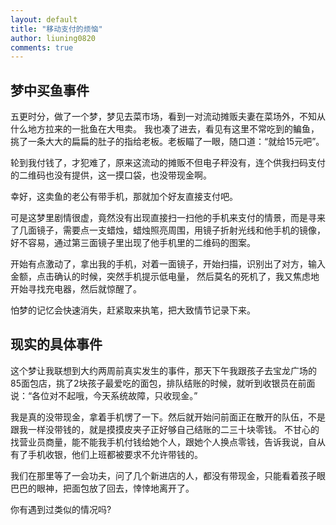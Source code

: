 ```yaml
---
layout: default
title: "移动支付的烦恼"
author: liuning0820
comments: true
---
```


## 梦中买鱼事件

五更时分，做了一个梦，梦见去菜市场，看到一对流动摊贩夫妻在菜场外，不知从什么地方拉来的一批鱼在大甩卖。
我也凑了进去，看见有这里不常吃到的鳊鱼，挑了一条大大的扁扁的肚子的指给老板。老板瞄了一眼，随口道：“就给15元吧”。

轮到我付钱了，才犯难了，原来这流动的摊贩不但电子秤没有，连个供我扫码支付的二维码也没有提供，这一摸口袋，也没带现金啊。

幸好，这卖鱼的老公有带手机，那就加个好友直接支付吧。

可是这梦里剧情很虚，竟然没有出现直接扫一扫他的手机来支付的情景，而是寻来了几面镜子，需要点一支蜡烛，蜡烛照亮周围，用镜子折射光线和他手机的镜像，好不容易，通过第三面镜子里出现了他手机里的二维码的图案。

开始有点激动了，拿出我的手机，对着一面镜子，开始扫描，识别出了对方，输入金额，点击确认的时候，突然手机提示低电量，
然后莫名的死机了，我又焦虑地开始寻找充电器，然后就惊醒了。

怕梦的记忆会快速消失，赶紧取来执笔，把大致情节记录下来。

## 现实的具体事件

这个梦让我联想到大约两周前真实发生的事件，那天下午我跟孩子去宝龙广场的85面包店，挑了2块孩子最爱吃的面包，排队结账的时候，就听到收银员在前面说：“各位对不起哦，今天系统故障，只收现金。”

我是真的没带现金，拿着手机愣了一下。然后就开始问前面正在散开的队伍，不是跟我一样没带钱的，就是摸摸皮夹子正好够自己结账的二三十块零钱。 不甘心的找营业员商量，能不能我手机付钱给她个人，跟她个人换点零钱，告诉我说，自从有了手机收银，他们上班都被要求不允许带钱的。

我们在那里等了一会功夫，问了几个新进店的人，都没有带现金，只能看着孩子眼巴巴的眼神，把面包放了回去，悻悻地离开了。

你有遇到过类似的情况吗?
